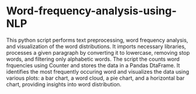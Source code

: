 # Word-frequency-analysis-using-NLP
This python script performs text preprocessing, word frequency analysis, and visualization of the word distributions. It imports necessary libraries, processes a given paragraph by converting it to lowercase, removing stop words, and filtering only alphabetic words. The script the counts word frquencies using Counter and stores the data in a Pandas DtaFrame. It identifies the most frequently occuring word and visualizes the data using various plots: a bar chart, a word cloud, a pie chart, and a horizontal bar chart, providing insights into word distribution.
